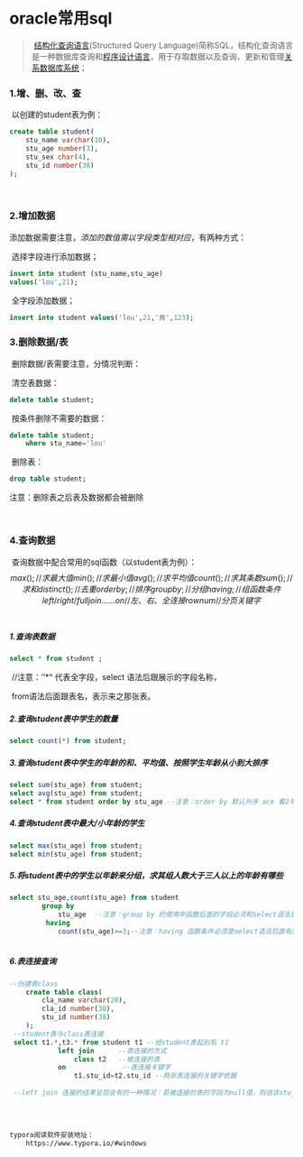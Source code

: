 # oracle常用sql

> ​		[结构化查询语言](https://baike.baidu.com/item/结构化查询语言/10450182)(Structured Query Language)简称SQL，结构化查询语言是一种数据库查询和[程序设计语言](https://baike.baidu.com/item/程序设计语言/2317999)，用于存取数据以及查询、更新和管理[关系数据库系统](https://baike.baidu.com/item/关系数据库系统)；

### 	1.增、删、改、查

​			以创建的student表为例：

```sql
create table student(
	stu_name varchar(10),
	stu_age number(3),
	stu_sex char(4),
    stu_id number(38)
);
```

​	

### 	  2.增加数据 

​			添加数据需要注意，*添加的数值需以字段类型相对应*，有两种方式：

​					选择字段进行添加数据；

```sql
insert into student (stu_name,stu_age) 
values('lou',21);
```

​					全字段添加数据；

```sql
insert into student values('lou',21,'男',123);
```



### 	3.删除数据/表

​				删除数据/表需要注意，分情况判断：

​				清空表数据：

```sql
delete table student;
```

​				按条件删除不需要的数据：

```sql
delete table student;
	where stu_name='lou' 
```

​				删除表：

```sql
drop table student;
```

注意：删除表之后表及数据都会被删除

​	

### 	4.查询数据

​					查询数据中配合常用的sql函数（以student表为例）：
$$
max();//求最大值
min();//求最小值
avg();//求平均值
count();//求其条数
sum();//求和
distinct();//去重
order by ;//排序
group by;//分组
having ;//组函数条件
left/right/full join... ...on   //左、右、全连接
rownum //分页关键字
$$
​	

##### 			1.查询表数据

```sql
select * from student ;
```

​			//注意：‘’*“ 代表全字段，select 语法后跟展示的字段名称，

​														from语法后面跟表名，表示来之那张表。

##### 			2.查询student表中学生的数量

```sql
select count(*) from student;
```

##### 			3.查询student表中学生的年龄的和、平均值、按照学生年龄从小到大排序

```sql
select sum(stu_age) from student;
select avg(stu_age) from student;
select * from student order by stu_age --注意：order by 默认升序 ace 看2不书写，降序 desc
```

##### 			4.查询student表中最大/小年龄的学生

```sql
select max(stu_age) from student;
select min(stu_age) from student;
```

##### 			5.将student表中的学生以年龄来分组，求其组人数大于三人以上的年龄有哪些

```sql
select stu_age,count(stu_age) from student 
		group by 
			stu_age  --注意：group by 的使用中函数后面的字段必须和select语法后面的字段一致，组函数可以忽略--例如：'count(),max(),min(),avg()... ...'
         having 
         	count(stu_age)>=3;--注意：having 函数条件必须是select语法后面有的组函数
      
```

##### 			6.表连接查询

```sql
--创建表class
	create table class(
    	cla_name varchar(20),
        cla_id number(38),
        stu_id number(38)
    );
 --student表与class表连接
 select t1.*,t3.* from student t1 --给student表起别名 t1
 			left join      --表连接的方式
 				class t2   --被连接的表
 			on 				--表连接关键字
 				t1.stu_id=t2.stu_id --两张表连接的关键字依据
 				
 --left join 连接的结果呈现会有的一种情况：若被连接的表的字段为null值，则说该stu_id对应的在被连接表中无数据，			
    
```

​			

```txt
typora阅读软件安装地址：
	https://www.typora.io/#windows
```

